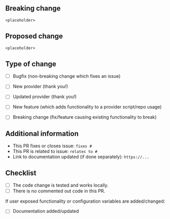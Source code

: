 <!--
  You are amazing! Thanks for contributing to our project!
  Please, DO NOT DELETE ANY TEXT from this template! (unless instructed).
-->
## Breaking change
<!--
  If your PR contains a breaking change for existing users, it is important
  to tell them what breaks, how to make it work again and why we did this.
  This piece of text is published with the release notes, so it helps if you
  write it towards our users, not us.
  Note: Leave this section emtpy if this PR is NOT a breaking change.
-->
```txt
<placeholder>
```


## Proposed change
<!--
  Describe the big picture of your changes here to communicate to the
  maintainers why we should accept this pull request. If it fixes a bug
  or resolves a feature request, be sure to link to that issue in the
  additional information section.
-->
```txt
<placeholder>
```


## Type of change
<!--
  What type of change does your PR introduce?
  NOTE: Please, check only 1! box!
  If your PR requires multiple boxes to be checked, you'll most likely need to
  split it into multiple PRs. This makes things easier and faster to code review.
-->

- [ ] Bugfix (non-breaking change which fixes an issue)
- [ ] New provider (thank you!)
- [ ] Updated provider (thank you!)
- [ ] New feature (which adds functionality to a provider script/repo usage)
- [ ] Breaking change (fix/feature causing existing functionality to break)


## Additional information
<!--
  Details are important, and help maintainers processing your PR.
  Please be sure to fill out additional details, if applicable.
-->

- This PR fixes or closes issue: ```fixes #```
- This PR is related to issue: ```relates to #```
- Link to documentation updated (if done separately): ```https://...```

## Checklist
<!--
  Put an `x` in the boxes that apply. You can also fill these out after
  creating the PR. If you're unsure about any of them, don't hesitate to ask.
  We're here to help! This is simply a reminder of what we are going to look
  for before merging your code.
-->

- [ ] The code change is tested and works locally.
- [ ] There is no commented out code in this PR.

If user exposed functionality or configuration variables are added/changed:

- [ ] Documentation added/updated

<!-- Please check *Preview* before submitting -->
